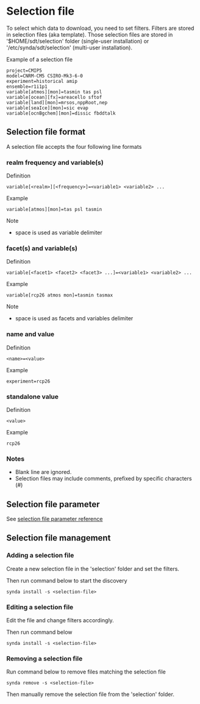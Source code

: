 # Selection file

To select which data to download, you need to set filters. Filters are stored
in selection files (aka template). Those selection files are stored in
'$HOME/sdt/selection' folder (single-user installation) or
'/etc/synda/sdt/selection' (multi-user installation).

Example of a selection file

    project=CMIP5
    model=CNRM-CM5 CSIRO-Mk3-6-0
    experiment=historical amip
    ensemble=r1i1p1
    variable[atmos][mon]=tasmin tas psl
    variable[ocean][fx]=areacello sftof
    variable[land][mon]=mrsos,nppRoot,nep
    variable[seaIce][mon]=sic evap
    variable[ocnBgchem][mon]=dissic fbddtalk

## Selection file format

A selection file accepts the four following line formats

### realm frequency and variable(s)

Definition

    variable[<realm>][<frequency>]=<variable1> <variable2> ...

Example

    variable[atmos][mon]=tas psl tasmin

Note

* space is used as variable delimiter

### facet(s) and variable(s)

Definition

    variable[<facet1> <facet2> <facet3> ...]=<variable1> <variable2> ...

Example

    variable[rcp26 atmos mon]=tasmin tasmax

Note

* space is used as facets and variables delimiter

### name and value

Definition

    <name>=<value>

Example

    experiment=rcp26

### standalone value

Definition

    <value>

Example

    rcp26

### Notes

* Blank line are ignored.
* Selection files may include comments, prefixed by specific characters (#)

## Selection file parameter

See [selection file parameter reference](selection_file_parameter_reference.md)

## Selection file management

### Adding a selection file

Create a new selection file in the 'selection' folder and set the filters.

Then run command below to start the discovery

    synda install -s <selection-file>

### Editing a selection file

Edit the file and change filters accordingly.

Then run command below

    synda install -s <selection-file>

### Removing a selection file

Run command below to remove files matching the selection file

    synda remove -s <selection-file>

Then manually remove the selection file from the 'selection' folder.
